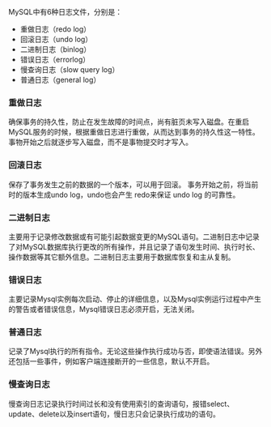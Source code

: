 MySQL中有6种日志文件，分别是：
- 重做日志（redo log）
- 回滚日志（undo log）
- 二进制日志（binlog）
- 错误日志（errorlog）
- 慢查询日志（slow query log）
- 普通日志（general log）
### 重做日志
确保事务的持久性，防止在发生故障的时间点，尚有脏页未写入磁盘。在重启 MySQL服务的时候，根据重做日志进行重做，从而达到事务的持久性这一特性。
事物开始之后就逐步写入磁盘，而不是事物提交时才写入。
### 回滚日志
保存了事务发生之前的数据的一个版本，可以用于回滚。
事务开始之前，将当前时的版本生成undo log，undo也会产生 redo来保证 undo log 的可靠性。
### 二进制日志
主要用于记录修改数据或有可能引起数据变更的MySQL语句。二进制日志中记录了对MySQL数据库执行更改的所有操作，并且记录了语句发生时间、执行时长、操作数据等其它额外信息。二进制日志主要用于数据库恢复和主从复制。
### 错误日志
主要记录Mysql实例每次启动、停止的详细信息，以及Mysql实例运行过程中产生的警告或者错误信息，Mysql错误日志必须开启，无法关闭。
### 普通日志
记录了Mysql执行的所有指令。无论这些操作执行成功与否，即使语法错误。另外还包括一些事件，例如客户端连接断开的一些信息，默认不开启。
### 慢查询日志
慢查询日志记录执行时间过长和没有使用索引的查询语句，报错select、update、delete以及insert语句，慢日志只会记录执行成功的语句。